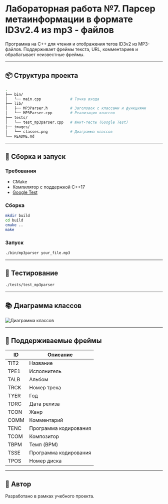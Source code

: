 # Лабораторная работа №7. Парсер метаинформации в формате ID3v2.4 из mp3 - файлов

Программа на C++ для чтения и отображения тегов ID3v2 из MP3-файлов. Поддерживает фреймы текста, URL, комментариев и обрабатывает неизвестные фреймы.

---

## 📦 Структура проекта

```bash
.
├── bin/
│   └── main.cpp             # Точка входа
├── lib/
│   ├── MP3Parser.h          # Заголовок с классами и функциями
│   └── MP3Parser.cpp        # Реализация классов
├── tests/
│   └── test_mp3parser.cpp   # Юнит-тесты (Google Test)
├── images/
│   └── classes.png          # Диаграмма классов
└── README.md
```

---

## 🔧 Сборка и запуск

### Требования

- CMake
- Компилятор с поддержкой C++17
- [Google Test](https://github.com/google/googletest)

### Сборка

```bash
mkdir build
cd build
cmake ..
make
```

### Запуск

```bash
./bin/mp3parser your_file.mp3
```

---

## 🧪 Тестирование

```bash
./tests/test_mp3parser
```

---

## 📚 Диаграмма классов

![Диаграмма классов](images/classes.png)

---

## 📄 Поддерживаемые фреймы

| ID     | Описание             |
|--------|----------------------|
| TIT2   | Название             |
| TPE1   | Исполнитель          |
| TALB   | Альбом               |
| TRCK   | Номер трека          |
| TYER   | Год                  |
| TDRC   | Дата релиза          |
| TCON   | Жанр                 |
| COMM   | Комментарий          |
| TENC   | Программа кодирования|
| TCOM   | Композитор           |
| TBPM   | Темп (BPM)           |
| TSSE   | Программа кодирования|
| TPOS   | Номер диска          |

---

## 📝 Автор

Разработано в рамках учебного проекта.
